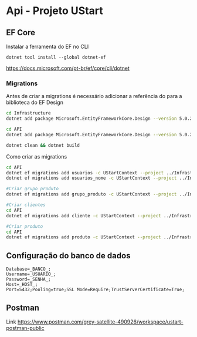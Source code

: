# Api - Projeto UStart

## EF Core

Instalar a ferramenta do EF no CLI
```
dotnet tool install --global dotnet-ef
```
https://docs.microsoft.com/pt-br/ef/core/cli/dotnet

### Migrations

Antes de criar a migrations é necessário adicionar a referência do para a biblioteca do EF Design
```bash
cd Infrastructure 
dotnet add package Microsoft.EntityFrameworkCore.Design --version 5.0.2

cd API
dotnet add package Microsoft.EntityFrameworkCore.Design --version 5.0.2

dotnet clean && dotnet build
```

Como criar as migrations
```bash
cd API
dotnet ef migrations add usuarios -c UStartContext --project ../Infrastructure/Infrastructure.csproj
dotnet ef migrations add usuarios_nome -c UStartContext --project ../Infrastructure/Infrastructure.csproj

#Criar grupo produto
dotnet ef migrations add grupo_produto -c UStartContext --project ../Infrastructure/Infrastructure.csproj

#Criar clientes
cd API
dotnet ef migrations add cliente -c UStartContext --project ../Infrastructure/Infrastructure.csproj

#Criar produto
cd API
dotnet ef migrations add produto -c UStartContext --project ../Infrastructure/Infrastructure.csproj


```


## Configuração do banco de dados

```
Database=_BANCO_;
Username=_USUARIO_;
Password=_SENHA_;
Host=_HOST_;
Port=5432;Pooling=true;SSL Mode=Require;TrustServerCertificate=True;
```


## Postman

Link
https://www.postman.com/grey-satellite-490926/workspace/ustart-postman-public

